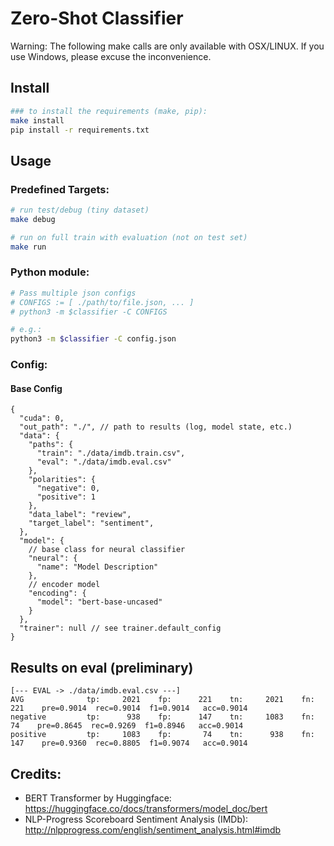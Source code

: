 # Zero-Shot Classifier

Warning: The following make calls are only available with OSX/LINUX. If you use Windows, please excuse the
inconvenience.

## Install

```bash
### to install the requirements (make, pip):
make install
pip install -r requirements.txt
```

## Usage

### Predefined Targets:

```bash
# run test/debug (tiny dataset)
make debug

# run on full train with evaluation (not on test set)
make run
```

### Python module:

```bash
# Pass multiple json configs 
# CONFIGS := [ ./path/to/file.json, ... ] 
# python3 -m $classifier -C CONFIGS

# e.g.:
python3 -m $classifier -C config.json
```

### Config:

#### Base Config

```json5
{
  "cuda": 0,
  "out_path": "./", // path to results (log, model state, etc.)
  "data": {
    "paths": {
      "train": "./data/imdb.train.csv",
      "eval": "./data/imdb.eval.csv"
    },
    "polarities": {
      "negative": 0,
      "positive": 1
    },
    "data_label": "review",
    "target_label": "sentiment",
  },
  "model": {
    // base class for neural classifier
    "neural": {
      "name": "Model Description"
    },
    // encoder model
    "encoding": {
      "model": "bert-base-uncased"
    }
  },
  "trainer": null // see trainer.default_config
}
```

## Results on eval (preliminary)

```
[--- EVAL -> ./data/imdb.eval.csv ---]
AVG           	 tp:     2021	 fp:      221 	 tn:     2021	 fn:      221	 pre=0.9014	 rec=0.9014	 f1=0.9014	 acc=0.9014
negative      	 tp:      938	 fp:      147 	 tn:     1083	 fn:       74	 pre=0.8645	 rec=0.9269	 f1=0.8946	 acc=0.9014
positive      	 tp:     1083	 fp:       74 	 tn:      938	 fn:      147	 pre=0.9360	 rec=0.8805	 f1=0.9074	 acc=0.9014
```

## Credits:

* BERT Transformer by Huggingface: <https://huggingface.co/docs/transformers/model_doc/bert>
* NLP-Progress Scoreboard Sentiment Analysis (IMDb): <http://nlpprogress.com/english/sentiment_analysis.html#imdb>
